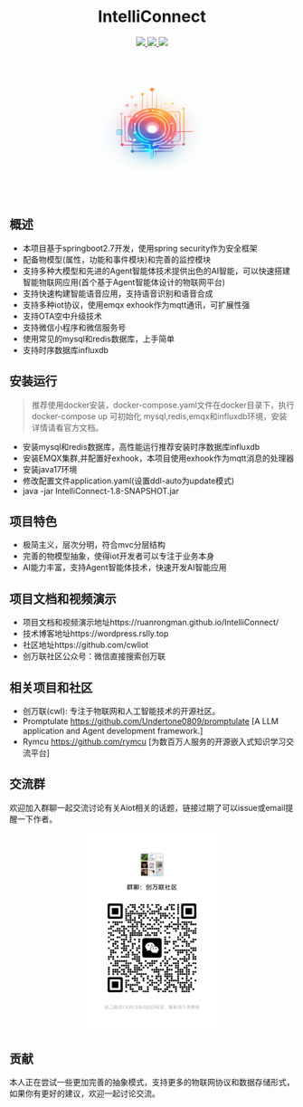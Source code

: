 <h1 align="center">
    IntelliConnect
</h1>

<p align="center">
    <a target="_blank" href="">
        <img src="https://img.shields.io/badge/license-apache2.0-yellow?style=flat-square"/>
    </a>
    <a target="_blank" href=''>
        <img src="https://img.shields.io/badge/release-v0.1-blue?style=flat-square"/>
    </a>
    <a target="_blank" href="">
        <img src="https://img.shields.io/badge/cwl-project1.8-green?style=flat-square&link=https://wordpress.rslly.top"/>
    </a>
</p>

<p align="center">
  <img src="./docs/images/logo2.png" width="300px" height="250px"/>
</p>

## 概述
* 本项目基于springboot2.7开发，使用spring security作为安全框架
* 配备物模型(属性，功能和事件模块)和完善的监控模块
* 支持多种大模型和先进的Agent智能体技术提供出色的AI智能，可以快速搭建智能物联网应用(首个基于Agent智能体设计的物联网平台)
* 支持快速构建智能语音应用，支持语音识别和语音合成
* 支持多种iot协议，使用emqx exhook作为mqtt通讯，可扩展性强
* 支持OTA空中升级技术
* 支持微信小程序和微信服务号
* 使用常见的mysql和redis数据库，上手简单
* 支持时序数据库influxdb

## 安装运行
> 推荐使用docker安装，docker-compose.yaml文件在docker目录下，执行 docker-compose up 可初始化
mysql,redis,emqx和influxdb环境，安装详情请看官方文档。
* 安装mysql和redis数据库，高性能运行推荐安装时序数据库influxdb
* 安装EMQX集群,并配置好exhook，本项目使用exhook作为mqtt消息的处理器
* 安装java17环境
* 修改配置文件application.yaml(设置ddl-auto为update模式)
* java -jar IntelliConnect-1.8-SNAPSHOT.jar

## 项目特色
* 极简主义，层次分明，符合mvc分层结构
* 完善的物模型抽象，使得iot开发者可以专注于业务本身
* AI能力丰富，支持Agent智能体技术，快速开发AI智能应用

## 项目文档和视频演示
* 项目文档和视频演示地址https://ruanrongman.github.io/IntelliConnect/
* 技术博客地址https://wordpress.rslly.top
* 社区地址https://github.com/cwliot
* 创万联社区公众号：微信直接搜索创万联

## 相关项目和社区
* 创万联(cwl): 专注于物联网和人工智能技术的开源社区。
* Promptulate https://github.com/Undertone0809/promptulate [A LLM application and Agent development framework.]
* Rymcu https://github.com/rymcu [为数百万人服务的开源嵌入式知识学习交流平台]
## 交流群

欢迎加入群聊一起交流讨论有关Aiot相关的话题，链接过期了可以issue或email提醒一下作者。

<div style="width: 250px;margin: 0 auto;">
    <img src="./docs/images/54321bd363846ebdda5526eb28f7bf5.jpg" width="250px"/>
</div>


## 贡献

本人正在尝试一些更加完善的抽象模式，支持更多的物联网协议和数据存储形式，如果你有更好的建议，欢迎一起讨论交流。